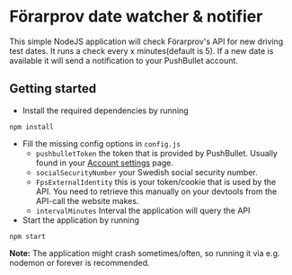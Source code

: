 # Förarprov date watcher & notifier

This simple NodeJS application will check Förarprov's API for new driving test dates. It runs a check every x minutes(default is 5). If a new date is available it will send a notification to your PushBullet account.


## Getting started

* Install the required dependencies by running
```
npm install
```
* Fill the missing config options in `config.js`
  * `pushbulletToken` the token that is provided by PushBullet. Usually found in your [Account settings](https://www.pushbullet.com/#settings/account) page.
  * `socialSecurityNumber` your Swedish social security number.
  * `FpsExternalIdentity` this is your token/cookie that is used by the API. You need to retrieve this manually on your devtools from the API-call the website makes.
  * `intervalMinutes` Interval the application will query the API
* Start the application by running
```
npm start
```


**Note:** The application might crash sometimes/often, so running it via e.g. nodemon or forever is recommended.

